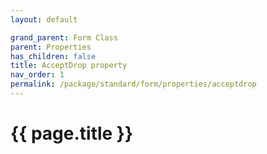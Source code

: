 ```yaml
---
layout: default

grand_parent: Form Class
parent: Properties
has_children: false
title: AcceptDrop property
nav_order: 1
permalink: /package/standard/form/properties/acceptdrop
---
```

# {{ page.title }}




